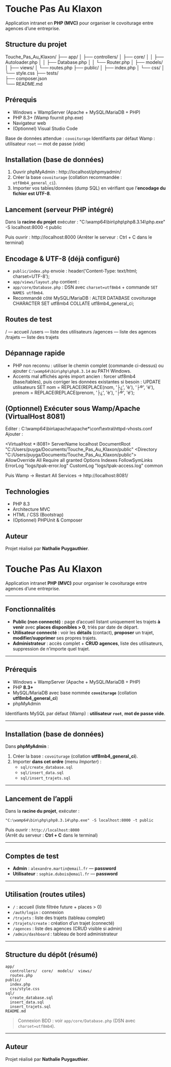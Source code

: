 # Touche Pas Au Klaxon

Application intranet en **PHP (MVC)** pour organiser le covoiturage entre agences d’une entreprise.

## Structure du projet
Touche_Pas_Au_Klaxon/
├── app/
│   ├── controllers/
│   ├── core/
│   │   ├── Autoloader.php
│   │   ├── Database.php
│   │   └── Router.php
│   ├── models/
│   ├── views/
│   └── routes.php
├── public/
│   ├── index.php
│   └── css/
│       └── style.css
├── tests/                 
├── composer.json          
└── README.md

## Prérequis
- Windows + WampServer (Apache + MySQL/MariaDB + PHP)
- PHP 8.3+ (Wamp fournit php.exe)
- Navigateur web
- (Optionnel) Visual Studio Code

Base de données attendue : `covoiturage`
Identifiants par défaut Wamp : utilisateur `root` — mot de passe (vide)

## Installation (base de données)
1. Ouvrir phpMyAdmin : http://localhost/phpmyadmin/
2. Créer la base `covoiturage` (collation recommandée : `utf8mb4_general_ci`).
3. Importer vos tables/données (dump SQL) en vérifiant que l’**encodage du fichier est UTF-8**.

## Lancement (serveur PHP intégré)
Dans la **racine du projet** exécuter :
"C:\wamp64\bin\php\php8.3.14\php.exe" -S localhost:8000 -t public

Puis ouvrir : http://localhost:8000
(Arrêter le serveur : Ctrl + C dans le terminal)

## Encodage & UTF-8 (déjà configuré)
- `public/index.php` envoie : header('Content-Type: text/html; charset=UTF-8');
- `app/views/layout.php` contient : <meta charset="UTF-8">
- `app/core/Database.php` : DSN avec `charset=utf8mb4` + commande `SET NAMES utf8mb4`.
- Recommandé côté MySQL/MariaDB :
  ALTER DATABASE covoiturage CHARACTER SET utf8mb4 COLLATE utf8mb4_general_ci;

## Routes de test
/           — accueil
/users      — liste des utilisateurs
/agences    — liste des agences
/trajets    — liste des trajets

## Dépannage rapide
- PHP non reconnu : utiliser le chemin complet (commande ci-dessus) ou ajouter `C:\wamp64\bin\php\php8.3.14` au PATH Windows.
- Accents mal affichés après import ancien : forcer utf8mb4 (base/tables), puis corriger les données existantes si besoin :
  UPDATE utilisateurs
  SET
    nom    = REPLACE(REPLACE(nom,    '├¿', 'è'), '├®', 'é'),
    prenom = REPLACE(REPLACE(prenom, '├¿', 'è'), '├®', 'é');

## (Optionnel) Exécuter sous Wamp/Apache (VirtualHost 8081)
Éditer : C:\wamp64\bin\apache\apache*\conf\extra\httpd-vhosts.conf
Ajouter :

<VirtualHost *:8081>
    ServerName localhost
    DocumentRoot "C:/Users/puyga/Documents/Touche_Pas_Au_Klaxon/public"
    <Directory "C:/Users/puyga/Documents/Touche_Pas_Au_Klaxon/public">
        AllowOverride All
        Require all granted
        Options Indexes FollowSymLinks
    </Directory>
    ErrorLog "logs/tpak-error.log"
    CustomLog "logs/tpak-access.log" common
</VirtualHost>

Puis Wamp → Restart All Services → http://localhost:8081/

## Technologies
- PHP 8.3
- Architecture MVC
- HTML / CSS (Bootstrap)
- (Optionnel) PHPUnit & Composer

## Auteur
Projet réalisé par **Nathalie Puygauthier**.
# Touche Pas Au Klaxon

Application intranet **PHP (MVC)** pour organiser le covoiturage entre agences d’une entreprise.

---

## Fonctionnalités
- **Public (non connecté)** : page d’accueil listant uniquement les trajets **à venir** avec **places disponibles > 0**, triés par date de départ.
- **Utilisateur connecté** : voir les **détails** (contact), **proposer** un trajet, **modifier/supprimer** ses propres trajets.
- **Administrateur** : accès complet + **CRUD agences**, liste des utilisateurs, suppression de n’importe quel trajet.

---

## Prérequis
- Windows + WampServer (Apache + MySQL/MariaDB + PHP)
- PHP **8.3+**
- MySQL/MariaDB avec base nommée **`covoiturage`** (collation **utf8mb4_general_ci**)
- phpMyAdmin

Identifiants MySQL par défaut (Wamp) : **utilisateur `root`**, **mot de passe vide**.

---

## Installation (base de données)
Dans **phpMyAdmin** :
1) Créer la base : `covoiturage` (collation **utf8mb4_general_ci**).  
2) Importer **dans cet ordre** (menu *Importer*) :
   - `sql/create_database.sql`
   - `sql/insert_data.sql`
   - `sql/insert_trajets.sql`

---

## Lancement de l’appli
Dans la **racine du projet**, exécuter :

    "C:\wamp64\bin\php\php8.3.14\php.exe" -S localhost:8000 -t public

Puis ouvrir : `http://localhost:8000`  
(Arrêt du serveur : **Ctrl + C** dans le terminal)

---

## Comptes de test
- **Admin** : `alexandre.martin@email.fr` — **password**
- **Utilisateur** : `sophie.dubois@email.fr` — **password**

---

## Utilisation (routes utiles)
- `/` : accueil (liste filtrée future + places > 0)
- `/auth/login` : connexion
- `/trajets` : liste des trajets (tableau complet)
- `/trajets/create` : création d’un trajet (connecté)
- `/agences` : liste des agences (CRUD visible si admin)
- `/admin/dashboard` : tableau de bord administrateur

---

## Structure du dépôt (résumé)

    app/
      controllers/  core/  models/  views/
      routes.php
    public/
      index.php
      css/style.css
    sql/
      create_database.sql
      insert_data.sql
      insert_trajets.sql
    README.md

> Connexion BDD : voir `app/core/Database.php` (DSN avec `charset=utf8mb4`).

---

## Auteur
Projet réalisé par **Nathalie Puygauthier**.

